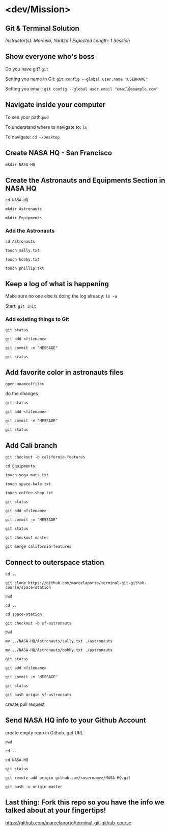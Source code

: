 # <dev/Mission>
## Git & Terminal Solution
*Instructor(s): Marcela, Yaritza | Expected Length: 1 Session*

## Show everyone who's boss
Do you have git? `git`

Setting you name in Git: `git config --global user.name "USERNAME"`

Setting you email: `git config --global user.email "email@example.com"`

## Navigate inside your computer

To see your path:`pwd`

To understand where to navigate to: `ls`

To navigate: `cd ~/Desktop`


## Create NASA HQ - San Francisco

`mkdir NASA-HQ`

## Create the Astronauts and Equipments Section in NASA HQ

`cd NASA-HQ`

`mkdir Astronauts`

`mkdir Equipments`


### Add the Astronauts

`cd Astronauts`

`touch sally.txt`

`touch bobby.txt`

`touch phillip.txt`

## Keep a log of what is happening

Make sure no one else is doing the log already: `ls -a`

Start: `git init`

### Add existing things to Git

`git status`

`git add <filename>`

`git commit -m "MESSAGE"`

`git status`

## Add favorite color in astronauts files

`open <nameoffile>`

do the changes

`git status`

`git add <filename>`

`git commit -m "MESSAGE"`

`git status`

## Add Cali branch

`git checkout -b california-features`

`cd Equipments`

`touch yoga-mats.txt`

`touch space-kale.txt`

`touch coffee-shop.txt`


`git status`

`git add <filename>`

`git commit -m "MESSAGE"`

`git status`


`git checkout master`

`git merge california-features`


## Connect to outerspace station

`cd ..`

`git clone https://github.com/marcelaporto/terminal-git-github-course/space-station`

`pwd`

`cd ..`

`cd space-station`

`git checkout -b sf-astronauts`

`pwd`

`mv ../NASA-HQ/Astronauts/sally.txt ./astronauts`

`mv ../NASA-HQ/Astronauts/bobby.txt ./astronauts`


`git status`

`git add <filename>`

`git commit -m "MESSAGE"`

`git status`


`git push origin sf-astronauts`


create pull request

## Send NASA HQ info to your Github Account

create empty repo in Github, get URL

`pwd`

`cd ..`

`cd NASA-HQ`

`git status`

`git remote add origin github.com/<username>/NASA-HQ.git`

`git push -u origin master`


## Last thing: Fork this repo so you have the info we talked about at your fingertips!

https://github.com/marcelaporto/terminal-git-github-course
